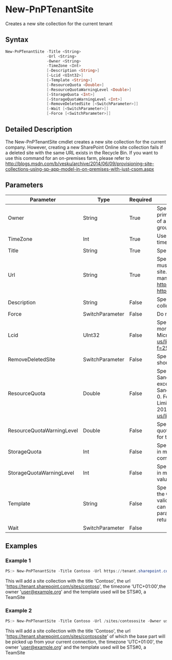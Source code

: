 # New-PnPTenantSite
Creates a new site collection for the current tenant
## Syntax
```powershell
New-PnPTenantSite -Title <String>
                  -Url <String>
                  -Owner <String>
                  -TimeZone <Int>
                  [-Description <String>]
                  [-Lcid <UInt32>]
                  [-Template <String>]
                  [-ResourceQuota <Double>]
                  [-ResourceQuotaWarningLevel <Double>]
                  [-StorageQuota <Int>]
                  [-StorageQuotaWarningLevel <Int>]
                  [-RemoveDeletedSite [<SwitchParameter>]]
                  [-Wait [<SwitchParameter>]]
                  [-Force [<SwitchParameter>]]
```


## Detailed Description
The New-PnPTenantSite cmdlet creates a new site collection for the current company. However, creating a new SharePoint
Online site collection fails if a deleted site with the same URL exists in the Recycle Bin. If you want to use this command for an on-premises farm, please refer to http://blogs.msdn.com/b/vesku/archive/2014/06/09/provisioning-site-collections-using-sp-app-model-in-on-premises-with-just-csom.aspx 

## Parameters
Parameter|Type|Required|Description
---------|----|--------|-----------
|Owner|String|True|Specifies the user name of the site collection's primary owner. The owner must be a user instead of a security group or an email-enabled security group.|
|TimeZone|Int|True|Use Get-PnPTimeZoneId to retrieve possible timezone values|
|Title|String|True|Specifies the title of the new site collection|
|Url|String|True|Specifies the full URL of the new site collection. It must be in a valid managed path in the company's site. For example, for company contoso, valid managed paths are https://contoso.sharepoint.com/sites and https://contoso.sharepoint.com/teams.|
|Description|String|False|Specifies the description of the new site collection|
|Force|SwitchParameter|False|Do not ask for confirmation.|
|Lcid|UInt32|False|Specifies the language of this site collection. For more information, see Locale IDs Assigned by Microsoft: https://msdn.microsoft.com/en-us/library/microsoft.sharepoint.splocale.lcid.aspx?f=255&MSPPError=-2147217396.|
|RemoveDeletedSite|SwitchParameter|False|Specifies if any existing site with the same URL should be removed from the recycle bin|
|ResourceQuota|Double|False|Specifies the quota for this site collection in Sandboxed Solutions units. This value must not exceed the company's aggregate available Sandboxed Solutions quota. The default value is 0. For more information, see Resource Usage Limits on Sandboxed Solutions in SharePoint 2010 : http://msdn.microsoft.com/en-us/library/gg615462.aspx.|
|ResourceQuotaWarningLevel|Double|False|Specifies the warning level for the resource quota. This value must not exceed the value set for the ResourceQuota parameter|
|StorageQuota|Int|False|Specifies the storage quota for this site collection in megabytes. This value must not exceed the company's available quota.|
|StorageQuotaWarningLevel|Int|False|Specifies the warning level for the storage quota in megabytes. This value must not exceed the values set for the StorageQuota parameter|
|Template|String|False|Specifies the site collection template type. Use the Get-PnPWebTemplate cmdlet to get the list of valid templates. If no template is specified, one can be added later. The Template and LocaleId parameters must be a valid combination as returned from the Get-PnPWebTemplates cmdlet.|
|Wait|SwitchParameter|False||
## Examples

### Example 1
```powershell
PS:> New-PnPTenantSite -Title Contoso -Url https://tenant.sharepoint.com/sites/contoso -Owner user@example.org -TimeZone 4 -Template STS#0
```
This will add a site collection with the title 'Contoso', the url 'https://tenant.sharepoint.com/sites/contoso', the timezone 'UTC+01:00',the owner 'user@example.org' and the template used will be STS#0, a TeamSite

### Example 2
```powershell
PS:> New-PnPTenantSite -Title Contoso -Url /sites/contososite -Owner user@example.org -TimeZone 4 -Template STS#0
```
This will add a site collection with the title 'Contoso', the url 'https://tenant.sharepoint.com/sites/contososite' of which the base part will be picked up from your current connection, the timezone 'UTC+01:00', the owner 'user@example.org' and the template used will be STS#0, a TeamSite
